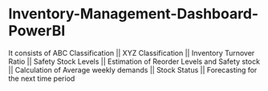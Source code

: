 # Inventory-Management-Dashboard-PowerBI
It consists of ABC Classification || XYZ Classification || Inventory Turnover Ratio || Safety Stock Levels || Estimation of Reorder Levels and Safety stock || Calculation of Average weekly demands || Stock Status || Forecasting for the next time period
